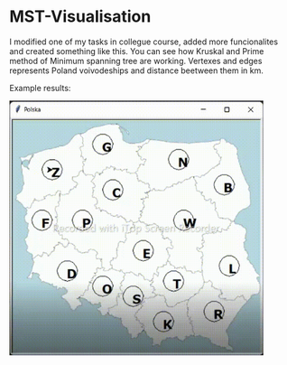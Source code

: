# MST-Visualisation
I modified one of my tasks in collegue course, added more funcionalites and created something like this. 
You can see how Kruskal and Prime method of Minimum spanning tree are working. Vertexes and edges represents Poland voivodeships and distance beetween them in km. 

Example results: 

<img src="images/result_polska.gif" width="450">
